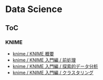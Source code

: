 # Data Science
## ToC
### KNIME

* [knime / KNIME 概要](knime/index.md)
* [knime / KNIME 入門編 / 前処理](knime/knime-1.md)
* [knime / KNIME 入門編 / 探索的データ分析](knime/knime-2.md)
* [knime / KNIME 入門編 / クラスタリング](knime/knime-3.md)
